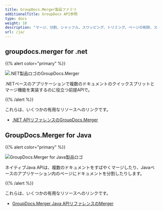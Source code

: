 ```yaml
---
title: GroupDocs.Merger製品ファミリ
additionalTitle: GroupDocs API参照
type: docs
weight: 10
description: "マージ、分割、シャッフル、スワッピング、トリミング、ページの削除、スライド、サポートされた形式の図などの操作を実行するクロスプラットフォームアプリケーションを構築する"
url: /ja/
---
```


## groupdocs.merger for .net

{{% alert color="primary" %}} 

![.NET製品ロゴのGroupDocs.Merger](../gdocs_net.png)

.NETベースのアプリケーションで複数のドキュメントのクイックスプリットとマージ機能を実装するのに役立つ前提APIで。

{{% /alert %}} 

これらは、いくつかの有用なリソースへのリンクです。

- [.NET APIリファレンスのGroupDocs.Merger](/merger/ja/net/)


## GroupDocs.Merger for Java

{{% alert color="primary" %}}

![GroupDocs.Merger for Java製品ロゴ](../gdocs_java.png)

ネイティブJava APIは、複数のドキュメントをすばやくマージしたり、Javaベースのアプリケーション内のページにドキュメントを分割したりします。

{{% /alert %}}

これらは、いくつかの有用なリソースへのリンクです。

- [GroupDocs.Merger Java APIリファレンスのMerger](/merger/java/)
